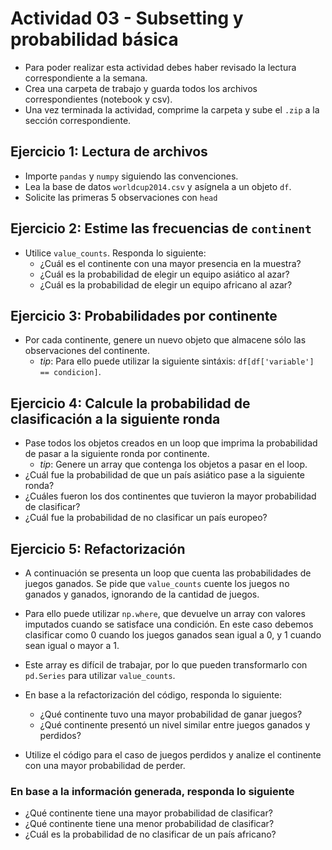 # Actividad 03 - Subsetting y probabilidad básica

* Para poder realizar esta actividad debes haber revisado la lectura correspondiente a la semana.
* Crea una carpeta de trabajo y guarda todos los archivos correspondientes (notebook y csv).
* Una vez terminada la actividad, comprime la carpeta y sube el `.zip` a la sección correspondiente.


## Ejercicio 1: Lectura de archivos

* Importe `pandas` y `numpy` siguiendo las convenciones.
* Lea la base de datos `worldcup2014.csv` y asígnela a un objeto `df`.
* Solicite las primeras 5 observaciones con `head`

## Ejercicio 2: Estime las frecuencias de `continent`
* Utilice `value_counts`. Responda lo siguiente:
    - ¿Cuál es el continente con una mayor presencia en la muestra?
    - ¿Cuál es la probabilidad de elegir un equipo asiático al azar?
    - ¿Cuál es la probabilidad de elegir un equipo africano al azar?

## Ejercicio 3: Probabilidades por continente

* Por cada continente, genere un nuevo objeto que almacene sólo las observaciones del continente.
    - _tip_: Para ello puede utilizar la siguiente sintáxis: `df[df['variable'] == condicion]`.

## Ejercicio 4: Calcule la probabilidad de clasificación a la siguiente ronda

* Pase todos los objetos creados en un loop que imprima la probabilidad de pasar a la siguiente ronda por continente.
    - _tip_: Genere un array que contenga los objetos a pasar en el loop.
* ¿Cuál fue la probabilidad de que un país asiático pase a la siguiente ronda?
* ¿Cuáles fueron los dos continentes que tuvieron la mayor probabilidad de clasificar?
* ¿Cuál fue la probabilidad de no clasificar un país europeo?

## Ejercicio 5: Refactorización

* A continuación se presenta un loop que cuenta las probabilidades de juegos ganados. Se pide que `value_counts` cuente los juegos no ganados y ganados, ignorando de la cantidad de juegos.

* Para ello puede utilizar `np.where`, que devuelve un array con valores imputados cuando se satisface una condición. En este caso debemos clasificar como 0 cuando los juegos ganados sean igual a 0, y 1 cuando sean igual o mayor a 1.
* Este array es difícil de trabajar, por lo que pueden transformarlo con `pd.Series` para utilizar `value_counts`.
* En base a la refactorización del código, responda lo siguiente:
    - ¿Qué continente tuvo una mayor probabilidad de ganar juegos?
    - ¿Qué continente presentó un nivel similar entre juegos ganados y perdidos?
* Utilize el código para el caso de juegos perdidos y analize el continente con una mayor probabilidad de perder.

### En base a la información generada, responda lo siguiente
* ¿Qué continente tiene una mayor probabilidad de clasificar?
* ¿Qué continente tiene una menor probabilidad de clasificar?
* ¿Cuál es la probabilidad de no clasificar de un país africano?

